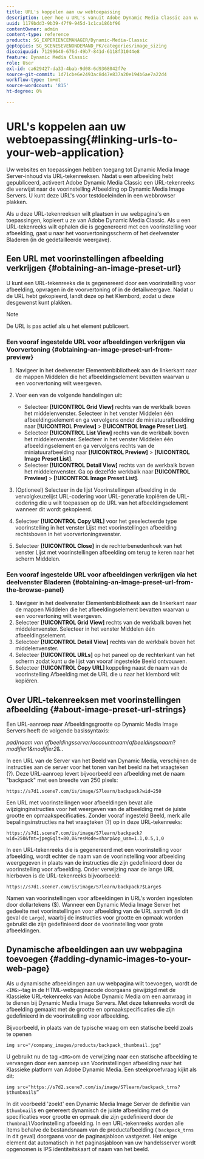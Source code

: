 ```yaml
---
title: URL's koppelen aan uw webtoepassing
description: Leer hoe u URL's vanuit Adobe Dynamic Media Classic aan uw webtoepassing koppelt.
uuid: 1179bdd3-9b39-47f9-945d-1c1ca186bf96
contentOwner: admin
content-type: reference
products: SG_EXPERIENCEMANAGER/Dynamic-Media-Classic
geptopics: SG_SCENESEVENONDEMAND_PK/categories/image_sizing
discoiquuid: 71299640-676d-49b7-841d-6118f31044e8
feature: Dynamic Media Classic
role: User
exl-id: ca629427-da33-4bab-9d08-6d9368042f7e
source-git-commit: 1d71cbe6e2493ac8d47e837a20e194b6ae7a22d4
workflow-type: tm+mt
source-wordcount: '815'
ht-degree: 0%

---
```


# URL&#39;s koppelen aan uw webtoepassing{#linking-urls-to-your-web-application}

Uw websites en toepassingen hebben toegang tot Dynamic Media Image Server-inhoud via URL-tekenreeksen. Nadat u een afbeelding hebt gepubliceerd, activeert Adobe Dynamic Media Classic een URL-tekenreeks die verwijst naar de voorinstelling Afbeelding op Dynamic Media Image Servers. U kunt deze URL&#39;s voor testdoeleinden in een webbrowser plakken.

Als u deze URL-tekenreeksen wilt plaatsen in uw webpagina&#39;s en toepassingen, kopieert u ze van Adobe Dynamic Media Classic. Als u een URL-tekenreeks wilt ophalen die is gegenereerd met een voorinstelling voor afbeelding, gaat u naar het voorvertoningsscherm of het deelvenster Bladeren (in de gedetailleerde weergave).

## Een URL met voorinstellingen afbeelding verkrijgen {#obtaining-an-image-preset-url}

U kunt een URL-tekenreeks die is gegenereerd door een voorinstelling voor afbeelding, opvragen in de voorvertoning of in de detailweergave. Nadat u de URL hebt gekopieerd, landt deze op het Klembord, zodat u deze desgewenst kunt plakken.

>[!NOTE]
>
>De URL is pas actief als u het element publiceert.

### Een vooraf ingestelde URL voor afbeeldingen verkrijgen via Voorvertoning {#obtaining-an-image-preset-url-from-preview}

1. Navigeer in het deelvenster Elementenbibliotheek aan de linkerkant naar de mappen Middelen die het afbeeldingselement bevatten waarvan u een voorvertoning wilt weergeven.
1. Voer een van de volgende handelingen uit:

   * Selecteer **[!UICONTROL Grid View]** rechts van de werkbalk boven het middelenvenster. Selecteer in het venster Middelen één afbeeldingselement en ga vervolgens onder de miniatuurafbeelding naar **[!UICONTROL Preview]** > **[!UICONTROL Image Preset List]**.
   * Selecteer **[!UICONTROL List View]** rechts van de werkbalk boven het middelenvenster. Selecteer in het venster Middelen één afbeeldingselement en ga vervolgens rechts van de miniatuurafbeelding naar **[!UICONTROL Preview]** > **[!UICONTROL Image Preset List]**.
   * Selecteer **[!UICONTROL Detail View]** rechts van de werkbalk boven het middelenvenster. Ga op dezelfde werkbalk naar **[!UICONTROL Preview]** > **[!UICONTROL Image Preset List]**.

1. (Optioneel) Selecteer in de lijst Voorinstellingen afbeelding in de vervolgkeuzelijst URL-codering voor URL-generatie kopiëren de URL-codering die u wilt toepassen op de URL van het afbeeldingselement wanneer dit wordt gekopieerd.
1. Selecteer **[!UICONTROL Copy URL]** voor het geselecteerde type voorinstelling in het venster Lijst met voorinstellingen afbeelding rechtsboven in het voorvertoningsvenster.
1. Selecteer **[!UICONTROL Close]** in de rechterbenedenhoek van het venster Lijst met voorinstellingen afbeelding om terug te keren naar het scherm Middelen.

### Een vooraf ingestelde URL voor afbeeldingen verkrijgen via het deelvenster Bladeren {#obtaining-an-image-preset-url-from-the-browse-panel}

1. Navigeer in het deelvenster Elementenbibliotheek aan de linkerkant naar de mappen Middelen die het afbeeldingselement bevatten waarvan u een voorvertoning wilt weergeven.
1. Selecteer **[!UICONTROL Grid View]** rechts van de werkbalk boven het middelenvenster. Selecteer in het venster Middelen één afbeeldingselement.
1. Selecteer **[!UICONTROL Detail View]** rechts van de werkbalk boven het middelenvenster.
1. Selecteer **[!UICONTROL URLs]** op het paneel op de rechterkant van het scherm zodat kunt u de lijst van vooraf ingestelde Beeld ontvouwen.
1. Selecteer **[!UICONTROL Copy URL]** koppeling naast de naam van de voorinstelling Afbeelding met de URL die u naar het klembord wilt kopiëren.

## Over URL-tekenreeksen met voorinstellingen afbeelding {#about-image-preset-url-strings}

Een URL-aanroep naar Afbeeldingsgrootte op Dynamic Media Image Servers heeft de volgende basissyntaxis:

*pad*/*naam van afbeeldingsserver*/*accountnaam*/*afbeeldingsnaam*?*modifier1*&amp;*modifier2*&amp;..

In een URL van de Server van het Beeld van Dynamic Media, verschijnen de instructies aan de server voor het tonen van het beeld na het vraagteken (?). Deze URL-aanroep levert bijvoorbeeld een afbeelding met de naam &quot;backpack&quot; met een breedte van 250 pixels:

```as3
https://s7d1.scene7.com/is/image/S7learn/backpack?wid=250
```

Een URL met voorinstellingen voor afbeeldingen bevat alle wijziginginstructies voor het weergeven van de afbeelding met de juiste grootte en opmaakspecificaties. Zonder vooraf ingesteld Beeld, merk alle bepalingsinstructies na het vraagteken (?) op in deze URL-tekenreeks:

```as3
https://s7d1.scene7.com/is/image/S7learn/backpack?wid=250&fmt=jpeg&qlt=80,0&resMode=sharp&op_usm=1.1,0.5,1,0
```

In een URL-tekenreeks die is gegenereerd met een voorinstelling voor afbeelding, wordt echter de naam van de voorinstelling voor afbeelding weergegeven in plaats van de instructies die zijn gedefinieerd door de voorinstelling voor afbeelding. Onder verwijzing naar de lange URL hierboven is de URL-tekenreeks bijvoorbeeld:

```as3
https://s7d1.scene7.com/is/image/S7learn/backpack?$Large$
```

Namen van voorinstellingen voor afbeeldingen in URL&#39;s worden ingesloten door dollartekens ($). Wanneer een Dynamic Media Image Server het gedeelte met voorinstellingen voor afbeelding van de URL aantreft (in dit geval de `Large`), waarbij de instructies voor grootte en opmaak worden gebruikt die zijn gedefinieerd door de voorinstelling voor grote afbeeldingen.

## Dynamische afbeeldingen aan uw webpagina toevoegen {#adding-dynamic-images-to-your-web-page}

Als u dynamische afbeeldingen aan uw webpagina wilt toevoegen, wordt de `<IMG>`-tag in de HTML-webpaginacode doorgaans gewijzigd met de Klassieke URL-tekenreeks van Adobe Dynamic Media om een aanvraag in te dienen bij Dynamic Media Image Servers. Met deze tekenreeks wordt de afbeelding gemaakt met de grootte en opmaakspecificaties die zijn gedefinieerd in de voorinstelling voor afbeelding.

Bijvoorbeeld, in plaats van de typische vraag om een statische beeld zoals te openen

```as3
img src="/company_images/products/backpack_thumbnail.jpg"
```

U gebruikt nu de tag `<IMG>`om de verwijzing naar een statische afbeelding te vervangen door een aanroep van Voorinstellingen afbeelding naar het Klassieke platform van Adobe Dynamic Media. Een steekproefvraag kijkt als dit:

```as3
img src="https://s7d2.scene7.com/is/image/S7learn/backpack_trns?$thumbnail$”
```

In dit voorbeeld &#39;zoekt&#39; een Dynamic Media Image Server de definitie van `$thumbnail$` en genereert dynamisch de juiste afbeelding met de specificaties voor grootte en opmaak die zijn gedefinieerd door de `thumbnail`Voorinstelling afbeelding. In een URL-tekenreeks worden alle items behalve de bestandsnaam van de productafbeelding ( `backpack_trns` in dit geval) doorgaans voor de paginasjabloon vastgezet. Het enige element dat automatisch in het paginasjabloon van uw handelsserver wordt opgenomen is IPS identiteitskaart of naam van het beeld.
